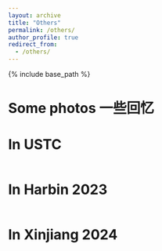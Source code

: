 ```yaml
---
layout: archive
title: "Others"
permalink: /others/
author_profile: true
redirect_from: 
  - /others/
---
```

{% include base_path %}


Some photos 一些回忆
======


In USTC
====

<img src="https://xiaoli-cn.github.io/images/atUSTC.jpg" alt="">


In Harbin 2023
====

<img src="https://xiaoli-cn.github.io/images/inHaarbin.JPG" alt="">

In Xinjiang 2024
====

<img src="https://xiaoli-cn.github.io/images/Xinjiang2024.jpeg" alt="">

